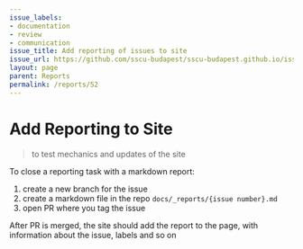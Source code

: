 ```yaml
---
issue_labels:
- documentation
- review
- communication
issue_title: Add reporting of issues to site
issue_url: https://github.com/sscu-budapest/sscu-budapest.github.io/issues/52
layout: page
parent: Reports
permalink: /reports/52
---
```

# Add Reporting to Site

> to test mechanics and updates of the site

To close a reporting task with a markdown report:

1. create a new branch for the issue
2. create a markdown file in the repo `docs/_reports/{issue number}.md`
3. open PR where you tag the issue


After PR is merged, the site should add the report to the page, with information about the issue, labels and so on